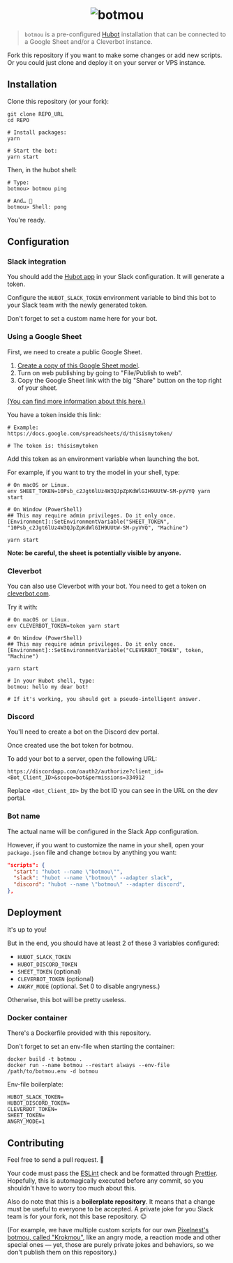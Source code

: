 # <center>![botmou](example.gif)</center>

> `botmou` is a pre-configured [Hubot](https://hubot.github.com) installation that can be connected to a Google Sheet and/or a Cleverbot instance.

Fork this repository if you want to make some changes or add new scripts. Or you could just clone and deploy it on your server or VPS instance.

## Installation

Clone this repository (or your fork):

```shell
git clone REPO_URL
cd REPO

# Install packages:
yarn

# Start the bot:
yarn start
```

Then, in the hubot shell:

```shell
# Type:
botmou> botmou ping

# And… 🎉
botmou> Shell: pong
```

You're ready.

## Configuration

### Slack integration

You should add the [Hubot app](https://slack.com/apps/A0F7XDU93-hubot) in your Slack configuration. It will generate a token.

Configure the `HUBOT_SLACK_TOKEN` environment variable to bind this bot to your Slack team with the newly generated token.

Don't forget to set a custom name here for your bot.

### Using a Google Sheet

First, we need to create a public Google Sheet.

1. [Create a copy of this Google Sheet model](https://docs.google.com/spreadsheets/d/10Psb_c2Jgt6lUz4W3QJpZpKdWlGIH9UUtW-SM-pyVYQ/edit#gid=0).
2. Turn on web publishing by going to "File/Publish to web".
3. Copy the Google Sheet link with the big "Share" button on the top right of your sheet.

[(You can find more information about this here.)](https://github.com/theoephraim/node-google-spreadsheet#unauthenticated-access-read-only-access-on-public-docs)

You have a token inside this link:

```shell
# Example:
https://docs.google.com/spreadsheets/d/thisismytoken/

# The token is: thisismytoken
```

Add this token as an environment variable when launching the bot.

For example, if you want to try the model in your shell, type:

```shell
# On macOS or Linux.
env SHEET_TOKEN=10Psb_c2Jgt6lUz4W3QJpZpKdWlGIH9UUtW-SM-pyVYQ yarn start
```

```shell
# On Window (PowerShell)
## This may require admin privileges. Do it only once.
[Environment]::SetEnvironmentVariable("SHEET_TOKEN", "10Psb_c2Jgt6lUz4W3QJpZpKdWlGIH9UUtW-SM-pyVYQ", "Machine")

yarn start
```

**Note: be careful, the sheet is potentially visible by anyone.**

### Cleverbot

You can also use Cleverbot with your bot. You need to get a token on [cleverbot.com](https://www.cleverbot.com/api/my-account/).

Try it with:

```shell
# On macOS or Linux.
env CLEVERBOT_TOKEN=token yarn start
```

```shell
# On Window (PowerShell)
## This may require admin privileges. Do it only once.
[Environment]::SetEnvironmentVariable("CLEVERBOT_TOKEN", token, "Machine")

yarn start
```

```shell
# In your Hubot shell, type:
botmou: hello my dear bot!

# If it's working, you should get a pseudo-intelligent answer.
```

### Discord

You'll need to create a bot on the Discord dev portal.

Once created use the bot token for botmou.

To add your bot to a server, open the following URL:

`https://discordapp.com/oauth2/authorize?client_id=<Bot_Client_ID>&scope=bot&permissions=334912`

Replace `<Bot_Client_ID>` by the bot ID you can see in the URL on the dev portal.

### Bot name

The actual name will be configured in the Slack App configuration.

However, if you want to customize the name in your shell, open your `package.json` file and change `botmou` by anything you want:

```json
"scripts": {
  "start": "hubot --name \"botmou\"",
  "slack": "hubot --name \"botmou\" --adapter slack",
  "discord": "hubot --name \"botmou\" --adapter discord",
},
```

## Deployment

It's up to you!

But in the end, you should have at least 2 of these 3 variables configured:

- `HUBOT_SLACK_TOKEN`
- `HUBOT_DISCORD_TOKEN`
- `SHEET_TOKEN` (optional)
- `CLEVERBOT_TOKEN` (optional)
- `ANGRY_MODE` (optional. Set 0 to disable angryness.)

Otherwise, this bot will be pretty useless.

### Docker container

There's a Dockerfile provided with this repository.

Don't forget to set an env-file when starting the container:

```shell
docker build -t botmou .
docker run --name botmou --restart always --env-file /path/to/botmou.env -d botmou
```

Env-file boilerplate:

```
HUBOT_SLACK_TOKEN=
HUBOT_DISCORD_TOKEN=
CLEVERBOT_TOKEN=
SHEET_TOKEN=
ANGRY_MODE=1
```

## Contributing

Feel free to send a pull request. 🙏

Your code must pass the [ESLint](https://eslint.org/) check and be formatted through [Prettier](https://prettier.io/). Hopefully, this is automagically executed before any commit, so you shouldn't have to worry too much about this.

Also do note that this is a **boilerplate repository**. It means that a change must be useful to everyone to be accepted. A private joke for you Slack team is for your fork, not this base repository. 😉

(For example, we have multiple custom scripts for our own [Pixelnest's botmou, called "Krokmou"](https://pixelnest.io/), like an angry mode, a reaction mode and other special ones — yet, those are purely private jokes and behaviors, so we don't publish them on this repository.)
